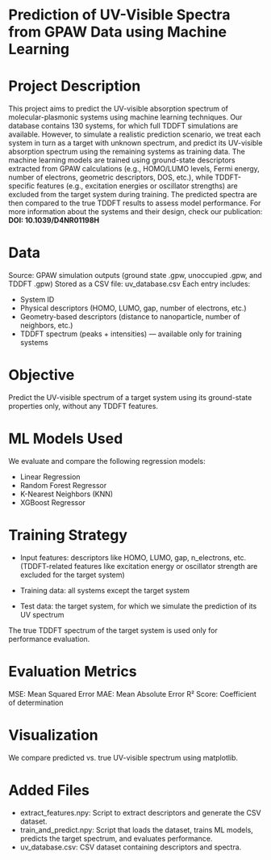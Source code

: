 # Prediction of UV-Visible Spectra from GPAW Data using Machine Learning
# Project Description

This project aims to predict the UV-visible absorption spectrum of molecular-plasmonic systems using machine learning techniques.
Our database contains 130 systems, for which full TDDFT simulations are available. However, to simulate a realistic prediction scenario, we treat each system in turn as a target with unknown spectrum, and predict its UV-visible absorption spectrum using the remaining systems as training data.
The machine learning models are trained using ground-state descriptors extracted from GPAW calculations (e.g., HOMO/LUMO levels, Fermi energy, number of electrons, geometric descriptors, DOS, etc.), while TDDFT-specific features (e.g., excitation energies or oscillator strengths) are excluded from the target system during training.
The predicted spectra are then compared to the true TDDFT results to assess model performance.
For more information about the systems and their design, check our publication:
**DOI: 10.1039/D4NR01198H**

# Data
Source: GPAW simulation outputs (ground state .gpw, unoccupied .gpw, and TDDFT .gpw)
Stored as a CSV file: uv_database.csv
Each entry includes:

- System ID
- Physical descriptors (HOMO, LUMO, gap, number of electrons, etc.)
- Geometry-based descriptors (distance to nanoparticle, number of neighbors, etc.)
- TDDFT spectrum (peaks + intensities) — available only for training systems

# Objective
Predict the UV-visible spectrum of a target system using its ground-state properties only, without any TDDFT features.

# ML Models Used
We evaluate and compare the following regression models:

- Linear Regression
- Random Forest Regressor
- K-Nearest Neighbors (KNN)
- XGBoost Regressor

# Training Strategy
- Input features: descriptors like HOMO, LUMO, gap, n_electrons, etc.
(TDDFT-related features like excitation energy or oscillator strength are excluded for the target system)

- Training data: all systems except the target system

- Test data: the target system, for which we simulate the prediction of its UV spectrum

The true TDDFT spectrum of the target system is used only for performance evaluation.

# Evaluation Metrics

MSE: Mean Squared Error
MAE: Mean Absolute Error
R² Score: Coefficient of determination

# Visualization
We compare predicted vs. true UV-visible spectrum using matplotlib.

# Added Files
- extract_features.npy: Script to extract descriptors and generate the CSV dataset.
- train_and_predict.npy: Script that loads the dataset, trains ML models, predicts the target spectrum, and evaluates performance.
- uv_database.csv: CSV dataset containing descriptors and spectra.
